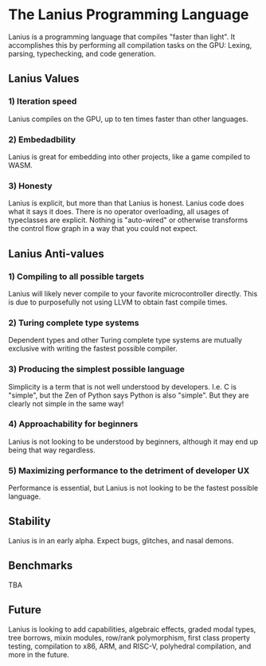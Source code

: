 # The Lanius Programming Language

Lanius is a programming language that compiles "faster than light". It accomplishes this by performing all compilation tasks on the GPU: Lexing, parsing, typechecking, and code generation.

## Lanius Values

### 1) Iteration speed
Lanius compiles on the GPU, up to ten times faster than other languages.

### 2) Embedadbility
Lanius is great for embedding into other projects, like a game compiled to WASM.

### 3) Honesty
Lanius is explicit, but more than that Lanius is honest. Lanius code does what it says it does. There is no operator overloading, all usages of typeclasses are explicit. Nothing is "auto-wired" or otherwise transforms the control flow graph in a way that you could not expect.

## Lanius Anti-values

### 1) Compiling to all possible targets
Lanius will likely never compile to your favorite microcontroller directly. This is due to purposefully not using LLVM to obtain fast compile times.

### 2) Turing complete type systems
Dependent types and other Turing complete type systems are mutually exclusive with writing the fastest possible compiler.

### 3) Producing the simplest possible language
Simplicity is a term that is not well understood by developers. I.e. C is "simple", but the Zen of Python says Python is also "simple". But they are clearly not simple in the same way!

### 4) Approachability for beginners
Lanius is not looking to be understood by beginners, although it may end up being that way regardless.

### 5) Maximizing performance to the detriment of developer UX
Performance is essential, but Lanius is not looking to be the fastest possible language.

## Stability

Lanius is in an early alpha. Expect bugs, glitches, and nasal demons.

## Benchmarks

TBA

## Future

Lanius is looking to add capabilities, algebraic effects, graded modal types, tree borrows, mixin modules, row/rank polymorphism, first class property testing, compilation to x86, ARM, and RISC-V, polyhedral compilation, and more in the future.